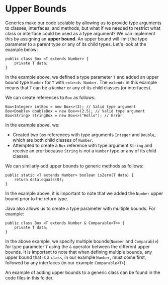 # Upper Bounds

Generics make our code scalable by allowing us to provide type arguments to classes, interfaces, and methods, but what if we needed to restrict what class or interface could be used as a type argument? We can implement this by assigning an **upper bound**. An upper bound will limit the type parameter to a parent type or any of its child types. Let's look at the example below:

```
public class Box <T extends Number> {
    private T data;
}
```

In the example above, we defined a type parameter `T` and added an upper bound type `Number` for `T` with `extends Number`. The `extends` in this example means that `T` can be a `Number` or any of its child classes (or interfaces).

We can create references to `Box` as follows:

```
Box<Integer> intBox = new Box<>(2); // Valid type argument
Box<Double> doubleBox = new Box<>(2.5); // Valid type argument
Box<String> stringBox = new Box<>("Hello"); // Error
```

In the example above, we:

* Created two `Box` references with type arguments `Integer` and `Double`, which are both child classes of `Number`.
* Attempted to create a `Box` reference with type argument `String` and receive an eror because `String` is not a `Number` type or any of its child classes.

We can similarly add upper bounds to generic methods as follows:

```
public static <T extends Number> boolean isZero(T data) {
    return data.equals(0);
}
```

In the example above, it is important to note that we added the `Number` upper bound prior to the return type.

Java also allows us to create a type parameter with multiple bounds. For example:

```
public class Box <T extends Number & Comparable<T>> {
    private T data;
}
```

In the above example, we specify multiple bounds(`Number` and `Comparable`) for type parameter `T` using the `&` operator between the different upper bounds. It is important to note that when defining multiple bounds, any upper bound that is a `class`, in our example `Number`, must come first, followed by any interfaces (in our example `Comparable<T>`).

An example of adding upper bounds to a generic class can be found in the code files in this folder.